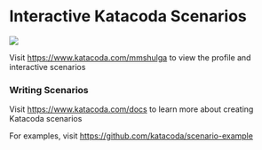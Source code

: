 # Interactive Katacoda Scenarios

[![](http://shields.katacoda.com/katacoda/mmshulga/count.svg)](https://www.katacoda.com/mmshulga "Get your profile on Katacoda.com")

Visit https://www.katacoda.com/mmshulga to view the profile and interactive scenarios

### Writing Scenarios
Visit https://www.katacoda.com/docs to learn more about creating Katacoda scenarios

For examples, visit https://github.com/katacoda/scenario-example

